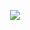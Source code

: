 <p align="center">
<img src="http://i981.photobucket.com/albums/ae293/ruchimaheshwari2010/IMG_20130928_191112_087_zpse6643878.jpg"/>
</p>
